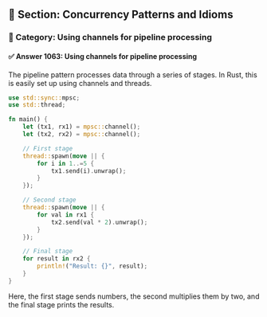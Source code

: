 ## 📘 Section: Concurrency Patterns and Idioms  
### 🔹 Category: Using channels for pipeline processing  
#### ✅ Answer 1063: Using channels for pipeline processing

The pipeline pattern processes data through a series of stages. In Rust, this is easily set up using channels and threads.

```rust
use std::sync::mpsc;
use std::thread;

fn main() {
    let (tx1, rx1) = mpsc::channel();
    let (tx2, rx2) = mpsc::channel();

    // First stage
    thread::spawn(move || {
        for i in 1..=5 {
            tx1.send(i).unwrap();
        }
    });

    // Second stage
    thread::spawn(move || {
        for val in rx1 {
            tx2.send(val * 2).unwrap();
        }
    });

    // Final stage
    for result in rx2 {
        println!("Result: {}", result);
    }
}
```
Here, the first stage sends numbers, the second multiplies them by two, and the final stage prints the results.
